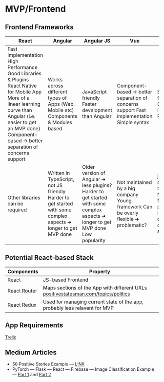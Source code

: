 # MVP/Frontend
## Frontend Frameworks

| React | Angular | Angular JS | Vue | jQuery |
|----------------------------------------------------------------------------------------------------------------------------------------------------------------------------------------------------------------------------------|-----------------------------------------------------------------------------------------------------------------|----------------------------------------------------------------------------------------------------------------------------------|--------------------------------------------------------------------------------------------|----------------------------------------------------------------------------------------------------------------------------------------------------------------------------------------------------------------------------------------|
| Fast implementation High Performance Good Libraries & Plugins React Native for Mobile App More of a linear learning curve than Angular (i.e. easier to get an MVP done) Component-based -> better separation of concerns support | Works across different types of Apps (Web, Mobile etc) Components & Modules based | JavaScript friendly Faster development than Angular | Component-based -> better separation of concerns support Fast implementation Simple syntax | Beginner friendly Good libraries & Plugins |
| Other libraries can be required | Written in TypeScript, not JS friendly Harder to get started with some complex aspects ➜ longer to get MVP done | Older version of Angular ➜ less plugins? Harder to get started with some complex aspects ➜ longer to get MVP done Low popularity | Not maintained by a big company Young framework Can be overly flexible ➜ problematic? | jQuery is old, and can be very slow Not intended for complex projects Not intended for development of mobile applications |

## Potential React-based Stack
| Components | Property |
| --- | --- |
| React | JS-based Frontend |
| React Router | Maps sections of the App with different URLs [positivestatesman.com/topics/politics](positivestatesman.com/topics/politics) |
| React Redux | Used for managing current state of the app, probably less relavent for MVP |

## App Requirements
[Trello](https://trello.com/b/Rbfh0njg/msc-group-project-app-requirements)

## Medium Articles
- 50 Positive Stories Example — [LINK](https://www.boredpanda.com/positive-news-2019-illustrations-mauro-gatti/)
- PyTorch — Flask — React — Firebase — Image Classification Example — [Part 1](https://medium.com/@thevatsalsaglani/training-and-deploying-a-multi-label-image-classifier-using-pytorch-flask-reactjs-and-firebase-c39c96f9c427) and [Part 2](https://medium.com/@thevatsalsaglani/training-and-deploying-a-multi-label-image-classifier-using-pytorch-flask-reactjs-and-firebase-28c6150c04c)
